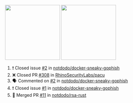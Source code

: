 <a href="https://github.com/notdodo"><img src="https://github-readme-stats.vercel.app/api?username=notdodo&count_private=true&theme=dark" height="180" /></a> <a href="https://github.com/notdodo"><img src="https://github-readme-stats.vercel.app/api/top-langs/?username=notdodo&langs_count=8&theme=dark&hide=tex,java,html,css&layout=compact" height="180" /></a>

<!--START_SECTION:activity-->
1. ❗️ Closed issue [#2](https://github.com/notdodo/docker-sneaky-gophish/issues/2) in [notdodo/docker-sneaky-gophish](https://github.com/notdodo/docker-sneaky-gophish)
2. ❌ Closed PR [#308](https://github.com/RhinoSecurityLabs/pacu/pull/308) in [RhinoSecurityLabs/pacu](https://github.com/RhinoSecurityLabs/pacu)
3. 🗣 Commented on [#2](https://github.com/notdodo/docker-sneaky-gophish/issues/2) in [notdodo/docker-sneaky-gophish](https://github.com/notdodo/docker-sneaky-gophish)
4. ❗️ Closed issue [#1](https://github.com/notdodo/docker-sneaky-gophish/issues/1) in [notdodo/docker-sneaky-gophish](https://github.com/notdodo/docker-sneaky-gophish)
5. 🎉 Merged PR [#11](https://github.com/notdodo/rsa-rust/pull/11) in [notdodo/rsa-rust](https://github.com/notdodo/rsa-rust)
<!--END_SECTION:activity-->
